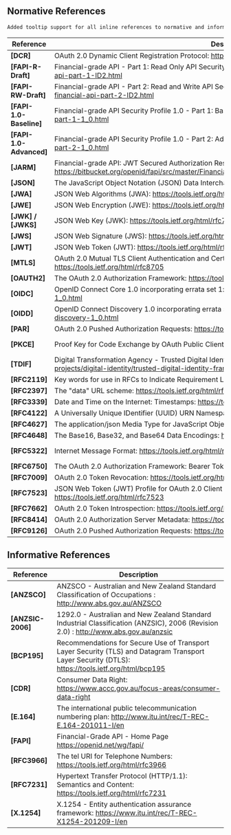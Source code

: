 ## Normative References

```diff
Added tooltip support for all inline references to normative and informative references. Tooltips will provide details to the title of the referenced document when users hover over the link with their mouse.
```

| **Reference**  | **Description**  | **Version** |
| --- | --- | --- |
| <a id="nref-DCR"></a>**[DCR]**          | OAuth 2.0 Dynamic Client Registration Protocol: <https://datatracker.ietf.org/doc/html/rfc7591>                                                                                |Jul 2015
| <a id="nref-FAPI-R-Draft"></a>**[FAPI-R-Draft]**    | Financial-grade API - Part 1: Read Only API Security Profile: <https://openid.net/specs/openid-financial-api-part-1-ID2.html>                                                     |Draft-06
| <a id="nref-FAPI-RW-Draft"></a>**[FAPI-RW-Draft]**  | Financial-grade API - Part 2: Read and Write API Security Profile: <https://openid.net/specs/openid-financial-api-part-2-ID2.html>                                                |Draft-06
| <a id="nref-FAPI-1-0-Baseline"></a>**[FAPI-1.0-Baseline]**  | Financial-grade API Security Profile 1.0 - Part 1: Baseline: <https://openid.net/specs/openid-financial-api-part-1-1_0.html> | March 2021
| <a id="nref-FAPI-1-0-Advanced"></a>**[FAPI-1.0-Advanced]**  | Financial-grade API Security Profile 1.0 - Part 2: Advanced: <https://openid.net/specs/openid-financial-api-part-2-1_0.html> | March 2021
| <a id="nref-JARM"></a>**[JARM]**        | Financial-grade API: JWT Secured Authorization Response Mode for OAuth 2.0 (JARM): <https://bitbucket.org/openid/fapi/src/master/Financial_API_JWT_Secured_Authorization_Response_Mode.md>                                                                          |October 2020
| <a id="nref-RFC8259"></a><a id="nref-JSON"></a>**[JSON]**        | The JavaScript Object Notation (JSON) Data Interchange Format: <https://tools.ietf.org/html/rfc8259>                                                                          |Dec 2017
| <a id="nref-RFC7518"></a><a id="nref-JWA"></a>**[JWA]**          | JSON Web Algorithms (JWA): <https://tools.ietf.org/html/rfc7518>                                                                                                              |May 2015
| <a id="nref-RFC7516"></a><a id="nref-JWE"></a>**[JWE]**          | JSON Web Encryption (JWE): <https://tools.ietf.org/html/rfc7516>                                                                                                              |May 2015
| <a id="nref-JWKS"></a><a id="nref-RFC7517"></a><a id="nref-JWK"></a>**[JWK] / [JWKS]**          | JSON Web Key (JWK): <https://tools.ietf.org/html/rfc7517>                                                                                                                     |May 2015
| <a id="nref-RFC7797"></a><a id="nref-JWS"></a>**[JWS]**          | JSON Web Signature (JWS): <https://tools.ietf.org/html/rfc7797>                                                                                                               |Feb 2016
| <a id="nref-RFC7519"></a><a id="nref-JWT"></a>**[JWT]**          | JSON Web Token (JWT): <https://tools.ietf.org/html/rfc7519>                                                                                                                   |May 2015
| <a id="nref-RFC8705"></a><a id="nref-MTLS"></a>**[MTLS]**        | OAuth 2.0 Mutual TLS Client Authentication and Certificate Bound Access Tokens: <https://tools.ietf.org/html/rfc8705>                                                         |Feb 2020
| <a id="nref-RFC6749"></a><a id="nref-OAUTH2"></a>**[OAUTH2]**    | The OAuth 2.0 Authorization Framework: <https://tools.ietf.org/html/rfc6749>                                                                                                  |Oct 2012
| <a id="nref-OIDC"></a>**[OIDC]**        | OpenID Connect Core 1.0 incorporating errata set 1: <http://openid.net/specs/openid-connect-core-1_0.html>                                                                    |Nov 2014
| <a id="nref-OIDD"></a>**[OIDD]**        | OpenID Connect Discovery 1.0 incorporating errata set 1: <http://openid.net/specs/openid-connect-discovery-1_0.html>                                                          |Nov 2014
| <a id="nref-PAR"></a>**[PAR]**          | OAuth 2.0 Pushed Authorization Requests: <https://tools.ietf.org/html/draft-ietf-oauth-par-01>                                                                                |Feb 2020
| <a id="nref-RFC7636"></a><a id="nref-PKCE"></a>**[PKCE]**        | Proof Key for Code Exchange by OAuth Public Clients: <https://datatracker.ietf.org/doc/html/rfc7636> | September 2015
| <a id="nref-TDIF"></a>**[TDIF]**        | Digital Transformation Agency - Trusted Digital Identity Framework <https://www.dta.gov.au/our-projects/digital-identity/trusted-digital-identity-framework>                  |Apr 2019
| <a id="nref-RFC2119"></a>**[RFC2119]**  | Key words for use in RFCs to Indicate Requirement Levels <https://tools.ietf.org/html/rfc2119>                                                                                |Mar 1997
| <a id="nref-RFC2397"></a>**[RFC2397]**  | The "data" URL scheme: <https://tools.ietf.org/html/rfc2397>       |Aug 1998
| <a id="nref-RFC3339"></a>**[RFC3339]**  | Date and Time on the Internet: Timestamps: <https://tools.ietf.org/html/rfc3339> | Jul 2002
| <a id="nref-RFC4122"></a>**[RFC4122]**  | A Universally Unique IDentifier (UUID) URN Namespace: <https://tools.ietf.org/html/rfc4122> | Jul 2005
| <a id="nref-RFC4627"></a>**[RFC4627]**  | The application/json Media Type for JavaScript Object Notation (JSON): <https://tools.ietf.org/html/rfc4627>        |Oct 2006
| <a id="nref-RFC4648"></a>**[RFC4648]**  | The Base16, Base32, and Base64 Data Encodings: <https://tools.ietf.org/html/rfc4648> | Oct 2006
| <a id="nref-RFC5322"></a>**[RFC5322]**  | Internet Message Format: <https://tools.ietf.org/html/rfc5322>                                                      |October 2008
| <a id="nref-RFC6750"></a>**[RFC6750]**  | The OAuth 2.0 Authorization Framework: Bearer Token Usage: <https://tools.ietf.org/html/rfc6750>                                                                              |Oct 2012
| <a id="nref-RFC7009"></a>**[RFC7009]**  | OAuth 2.0 Token Revocation: <https://tools.ietf.org/html/rfc7009>                                                                                                             |Aug 2013
| <a id="nref-RFC7523"></a>**[RFC7523]**  | JSON Web Token (JWT) Profile for OAuth 2.0 Client Authentication and Authorization Grants: <https://tools.ietf.org/html/rfc7523>                                              |May 2015
| <a id="nref-RFC7662"></a>**[RFC7662]**  | OAuth 2.0 Token Introspection: <https://tools.ietf.org/html/rfc7662> |Oct 2015
| <a id="nref-RFC8414"></a>**[RFC8414]**  | OAuth 2.0 Authorization Server Metadata: <https://tools.ietf.org/html/rfc8414>                                                                                                          |Jun 2018
| <a id="nref-RFC9126"></a>**[RFC9126]**  | OAuth 2.0 Pushed Authorization Requests: <https://tools.ietf.org/html/rfc9126>                                                                                                |Sep 2021

## Informative References


| **Reference**  | **Description**                                                                                                                                                                   |
|----------------|-----------------------------------------------------------------------------------------------------------------------------------------------------------------------------------|
| <a id="iref-ANZSCO"></a>**[ANZSCO]**  | ANZSCO - Australian and New Zealand Standard Classification of Occupations : <http://www.abs.gov.au/ANZSCO> |
| <a id="iref-ANZSIC-2006"></a>**[ANZSIC-2006]**  | 1292.0 - Australian and New Zealand Standard Industrial Classification (ANZSIC), 2006 (Revision 2.0)  : <http://www.abs.gov.au/anzsic> |
| <a id="iref-BCP195"></a>**[BCP195]**    | Recommendations for Secure Use of Transport Layer Security (TLS) and Datagram Transport Layer Security (DTLS): <https://tools.ietf.org/html/bcp195>
| <a id="iref-CDR"></a>**[CDR]**          | Consumer Data Right: <https://www.accc.gov.au/focus-areas/consumer-data-right>                                                                                                    |
| <a id="iref-E-164"></a>**[E.164]**      | The international public telecommunication numbering plan: <http://www.itu.int/rec/T-REC-E.164-201011-I/en>        |
| <a id="iref-FAPI"></a>**[FAPI]**        | Financial-Grade API - Home Page <https://openid.net/wg/fapi/>                                                                                                     |
| <a id="iref-RFC3966"></a>**[RFC3966]**  | The tel URI for Telephone Numbers: <https://tools.ietf.org/html/rfc3966>                                            |
| <a id="iref-RFC7231"></a>**[RFC7231]**  | Hypertext Transfer Protocol (HTTP/1.1): Semantics and Content: <https://tools.ietf.org/html/rfc7231>  | |
| <a id="iref-X.1254"></a>**[X.1254]**    | X.1254 - Entity authentication assurance framework: <https://www.itu.int/rec/T-REC-X1254-201209-I/en> |
